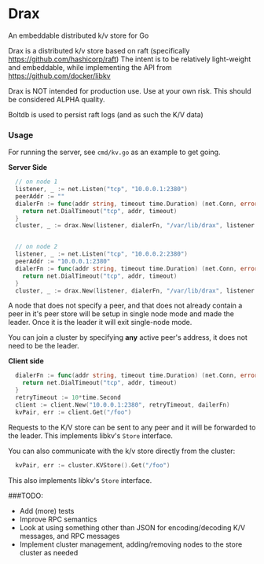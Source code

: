 # Drax
An embeddable distributed k/v store for Go

Drax is a distributed k/v store based on raft (specifically https://github.com/hashicorp/raft)
The intent is to be relatively light-weight and embeddable, while implementing the API from https://github.com/docker/libkv

Drax is NOT intended for production use. Use at your own risk.
This should be considered ALPHA quality.

Boltdb is used to persist raft logs (and as such the K/V data)

### Usage
For running the server, see `cmd/kv.go` as an example to get going.

**Server Side**
```go
  // on node 1
  listener, _ := net.Listen("tcp", "10.0.0.1:2380")
  peerAddr := ""
  dialerFn := func(addr string, timeout time.Duration) (net.Conn, error) {
    return net.DialTimeout("tcp", addr, timeout)
  }
  cluster, _ := drax.New(listener, dialerFn, "/var/lib/drax", listener.Addr().String(), peerAddr)


  // on node 2
  listener, _ := net.Listen("tcp", "10.0.0.2:2380")
  peerAddr := "10.0.0.1:2380"
  dialerFn := func(addr string, timeout time.Duration) (net.Conn, error) {
    return net.DialTimeout("tcp", addr, timeout)
  }
  cluster, _ := drax.New(listener, dialerFn, "/var/lib/drax", listener.Addr().String(), peerAddr)
```

A node that does not specify a peer, and that does not already contain a peer in it's peer store
will be setup in single node mode and made the leader. Once it is the leader it will exit single-node mode.

You can join a cluster by specifying **any** active peer's address, it does not need to be the leader.

**Client side**

```go
  dialerFn := func(addr string, timeout time.Duration) (net.Conn, error) {
    return net.DialTimeout("tcp", addr, timeout)
  }
  retryTimeout := 10*time.Second
  client := client.New("10.0.0.1:2380", retryTimeout, dailerFn)
  kvPair, err := client.Get("/foo")
```

Requests to the K/V store can be sent to any peer and it will be forwarded to the leader.
This implements libkv's `Store` interface.

You can also communicate with the k/v store directly from the cluster:

```go
  kvPair, err := cluster.KVStore().Get("/foo")
```

This also implements libkv's `Store` interface.

###TODO:
- Add (more) tests
- Improve RPC semantics
- Look at using something other than JSON for encoding/decoding K/V messages, and RPC messages
- Implement cluster management, adding/removing nodes to the store cluster as needed
